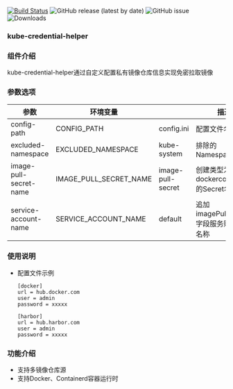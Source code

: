 [![Build Status](https://travis-ci.com/cccfs/kube-credential-helper.svg?branch=master)](https://travis-ci.com/cccfs/kube-credential)  ![GitHub release (latest by date)](https://img.shields.io/github/v/release/cccfs/kube-credential-helper)
![GitHub issue](https://img.shields.io/github/issues/cccfs/kube-credential-helper)
![Downloads](https://img.shields.io/docker/pulls/cccfs/kube-credential-helper)

### kube-credential-helper

### 组件介绍
kube-credential-helper通过自定义配置私有镜像仓库信息实现免密拉取镜像



### 参数选项

| 参数                   | 环境变量               |                   | 描述                                     |
| ---------------------- | ---------------------- | ----------------- | ---------------------------------------- |
| config-path            | CONFIG_PATH            | config.ini        | 配置文件名与路径                         |
| excluded-namespace     | EXCLUDED_NAMESPACE     | kube-system       | 排除的Namespace                          |
| image-pull-secret-name | IMAGE_PULL_SECRET_NAME | image-pull-secret | 创建类型为dockerconfigjson的Secret名称   |
| service-account-name   | SERVICE_ACCOUNT_NAME   | default           | 追加imagePullSecrets字段服务账号默认名称 |



### 使用说明

- 配置文件示例

  ```
  [docker]
  url = hub.docker.com
  user = admin
  password = xxxxx
  
  [harbor]
  url = hub.harbor.com
  user = admin
  password = xxxxx
  ```

  

### 功能介绍

- 支持多镜像仓库源
- 支持Docker、Containerd容器运行时